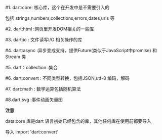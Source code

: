 #1. dart:core: 核心库，这个在开发中是不需要引入的

包括 strings,numbers,collections,errors,dates,uris 等

#2. dart:html :网页里开发DOM相关的一些库

#3. dart:io : 文件读写I/O 相关操作的库

#4. dart:async :异步变成支持，提供Future(类似于JavaScript中promise) 和 Stream 类

#5. dart：collection  :集合

#6. dart:convert : 不同类型转换，包括JSON,utf-8 编码，解码

#7. dart:math : 数学运算包括随机算法

#8.dart:svg :事件动画矢量图

**注意**
   
   data:core 库是dart 语言初始已经包含的库，其他任何库在使用前都要导入

   导入 import 'dart:convert'